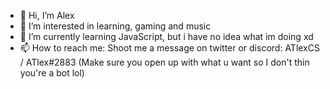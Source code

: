 - 👋 Hi, I’m Alex
- 👀 I’m interested in learning, gaming and music
- 🌱 I’m currently learning JavaScript, but i have no idea what im doing xd
- 📫 How to reach me: Shoot me a message on twitter or discord: ATlexCS / ATlex#2883 (Make sure you open up with what u want so I don't thin you're a bot lol)

<!---
ATlexEide/ATlexEide is a ✨ special ✨ repository because its `README.md` (this file) appears on your GitHub profile.
You can click the Preview link to take a look at your changes.
--->
